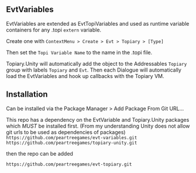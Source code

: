 ## EvtVariables

EvtVariables are extended as EvtTopiVariables and used as runtime variable containers for any .topi `extern` variable.

Create one with `ContextMenu > Create > Evt > Topiary > [Type]`

Then set the `Topi Variable Name` to the name in the .topi file.

Topiary.Unity will automatically add the object to the Addressables `Topiary` group with labels `Topiary` and `Evt`.
Then each Dialogue will automatically load the EvtVariables and hook up callbacks with the Topiary VM.

## Installation
Can be installed via the Package Manager > Add Package From Git URL...

This repo has a dependency on the EvtVariable and Topiary.Unity packages which *MUST* be installed first. 
(From my understanding Unity does not allow git urls to be used as dependencies of packages)
`https://github.com/peartreegames/evt-variables.git`
`https://github.com/peartreegames/topiary-unity.git`

then the repo can be added

`https://github.com/peartreegames/evt-topiary.git`

